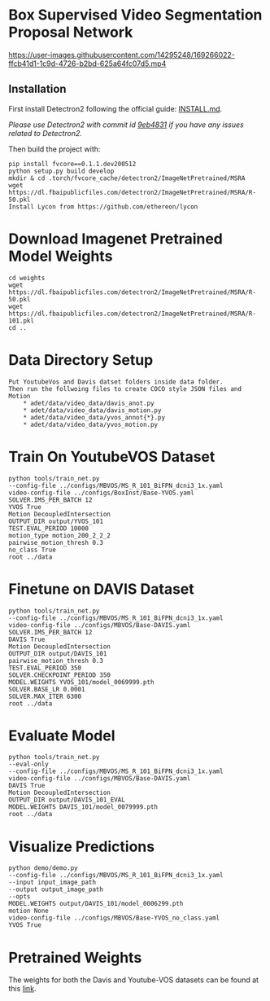 # Box Supervised Video Segmentation Proposal Network

https://user-images.githubusercontent.com/14295248/169266022-ffcb41d1-1c9d-4726-b2bd-625a64fc07d5.mp4


## Installation

First install Detectron2 following the official guide: [INSTALL.md](https://github.com/facebookresearch/detectron2/blob/master/INSTALL.md).

*Please use Detectron2 with commit id [9eb4831](https://github.com/facebookresearch/detectron2/commit/9eb4831f742ae6a13b8edb61d07b619392fb6543) if you have any issues related to Detectron2.*

Then build the project with:

```
pip install fvcore==0.1.1.dev200512
python setup.py build develop
mkdir & cd .torch/fvcore_cache/detectron2/ImageNetPretrained/MSRA
wget https://dl.fbaipublicfiles.com/detectron2/ImageNetPretrained/MSRA/R-50.pkl
Install Lycon from https://github.com/ethereon/lycon
```

# Download Imagenet Pretrained Model Weights
```
cd weights
wget https://dl.fbaipublicfiles.com/detectron2/ImageNetPretrained/MSRA/R-50.pkl
wget https://dl.fbaipublicfiles.com/detectron2/ImageNetPretrained/MSRA/R-101.pkl
cd ..
```

# Data Directory Setup
```
Put YoutubeVos and Davis datset folders inside data folder.
Then run the follwoing files to create COCO style JSON files and Motion
    * adet/data/video_data/davis_anot.py
    * adet/data/video_data/davis_motion.py
    * adet/data/video_data/yvos_annot{*}.py
    * adet/data/video_data/yvos_motion.py
```

# Train On YoutubeVOS Dataset
```
python tools/train_net.py 
--config-file ../configs/MBVOS/MS_R_101_BiFPN_dcni3_1x.yaml
video-config-file ../configs/BoxInst/Base-YVOS.yaml 
SOLVER.IMS_PER_BATCH 12 
YVOS True 
Motion DecoupledIntersection 
OUTPUT_DIR output/YVOS_101 
TEST.EVAL_PERIOD 10000 
motion_type motion_200_2_2_2 
pairwise_motion_thresh 0.3 
no_class True
root ../data
```
# Finetune on DAVIS Dataset

```
python tools/train_net.py 
--config-file ../configs/MBVOS/MS_R_101_BiFPN_dcni3_1x.yaml 
video-config-file ../configs/MBVOS/Base-DAVIS.yaml
SOLVER.IMS_PER_BATCH 12 
DAVIS True 
Motion DecoupledIntersection 
OUTPUT_DIR output/DAVIS_101 
pairwise_motion_thresh 0.3 
TEST.EVAL_PERIOD 350 
SOLVER.CHECKPOINT_PERIOD 350 
MODEL.WEIGHTS YVOS_101/model_0069999.pth 
SOLVER.BASE_LR 0.0001 
SOLVER.MAX_ITER 6300
root ../data
```

# Evaluate Model

```
python tools/train_net.py 
--eval-only
--config-file ../configs/MBVOS/MS_R_101_BiFPN_dcni3_1x.yaml 
video-config-file ../configs/MBVOS/Base-DAVIS.yaml
DAVIS True 
Motion DecoupledIntersection 
OUTPUT_DIR output/DAVIS_101_EVAL 
MODEL.WEIGHTS DAVIS_101/model_0079999.pth 
root ../data
```

# Visualize Predictions

```
python demo/demo.py 
--config-file ../configs/MBVOS/MS_R_101_BiFPN_dcni3_1x.yaml 
--input input_image_path
--output output_image_path 
--opts 
MODEL.WEIGHTS output/DAVIS_101/model_0006299.pth  
motion None 
video-config-file ../configs/MBVOS/Base-YVOS_no_class.yaml 
YVOS True
```

# Pretrained Weights
The weights for both the Davis and Youtube-VOS datasets can be found at this [link](https://syncandshare.lrz.de/getlink/fiW3kjxv4XB6KvrXVVXCAMBn/).


